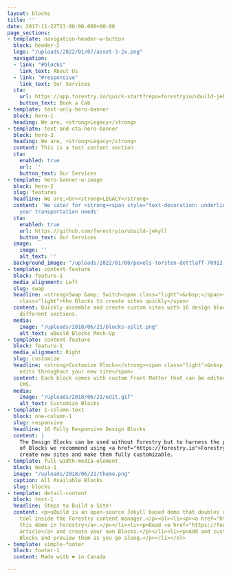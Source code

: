 ```yaml
---
layout: blocks
title: ''
date: 2017-11-22T23:00:00.000+00:00
page_sections:
- template: navigation-header-w-button
  block: header-2
  logo: "/uploads/2022/01/07/asset-3-2x.png"
  navigation:
  - link: "#blocks"
    link_text: About Us
  - link: "#responsive"
    link_text: Our Services
  cta:
    url: https://app.forestry.io/quick-start?repo=forestryio/ubuild-jekyll&provider=github&engine=jekyll
    button_text: Book a Cab
- template: text-only-hero-banner
  block: hero-1
  heading: We are, <strong>Legacy</strong>
- template: text-and-cta-hero-banner
  block: hero-3
  heading: We are, <strong>Legacy</strong>
  content: This is a test content section
  cta:
    enabled: true
    url: ''
    button_text: Our Services
- template: hero-banner-w-image
  block: hero-2
  slug: features
  headline: We are,<br><strong>LEGACY</strong>
  content: 'We cater for <strong><span style="text-decoration: underline;">all</span></strong>
    your transportation needs'
  cta:
    enabled: true
    url: https://github.com/forestryio/ubuild-jekyll
    button_text: Our Services
  image:
    image: ''
    alt_text: ''
  background_image: "/uploads/2022/01/08/pexels-torsten-dettlaff-70912.jpg"
- template: content-feature
  block: feature-1
  media_alignment: Left
  slug: swap
  headline: <strong>Swap &amp; Switch<span class="light">&nbsp;</span></strong><span
    class="light">the Blocks to create sites quickly</span>
  content: Quickly assemble and create custom sites with 16 design blocks for seven
    different sections.
  media:
    image: "/uploads/2018/06/21/blocks-split.png"
    alt_text: uBuild Blocks Mock-Up
- template: content-feature
  block: feature-1
  media_alignment: Right
  slug: customize
  headline: <strong>Customize Blocks</strong><span class="light">&nbsp;to make quick
    edits throughout your new site</span>
  content: Each block comes with custom Front Matter that can be edited in Forestry
    CMS.
  media:
    image: "/uploads/2018/06/21/edit.gif"
    alt_text: Customize Blocks
- template: 1-column-text
  block: one-column-1
  slug: responsive
  headline: 16 Fully Responsive Design Blocks
  content: |
    The Design Blocks can be used without Forestry but to harness the power
    of Blocks we recommend using <a href="https://forestry.io">Forestry</a>. Once the site is imported you can immediately
    create new sites and make them fully customizable.
- template: full-width-media-element
  block: media-1
  image: "/uploads/2018/06/21/theme.png"
  caption: All Available Blocks
  slug: blocks
- template: detail-content
  block: text-1
  headline: Steps to Build a Site!
  content: <p>uBuild is an open-source Jekyll based demo that doubles as a builder
    tool inside the Forestry content manager.</p><ol><li><p><a href="https://app.forestry.io/quick-start?repo=forestryio/ubuild-jekyll&provider=github&engine=jekyll">Import
    this demo in Forestry</a>.</p></li><li><p>Read <a href="https://forestry.io/blog/ubuild-a-new-theme-for-static-sites-using-blocks/">our
    article</a> and create your own Blocks.</p></li><li><p>Add and customize the available
    Blocks and preview them as you go along.</p></li></ol>
- template: simple-footer
  block: footer-1
  content: Made with ❤︎ in Canada

---
```

